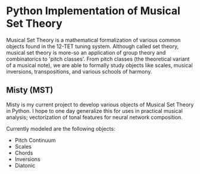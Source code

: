 # Python Implementation of Musical Set Theory

Musical Set Theory is a mathematical formalization of various common objects found in the 12-TET tuning system. Although called set theory, musical set theory is more-so an application of group theory and combinatorics to 'pitch classes'. 
From pitch classes (the theoretical variant of a musical note), we are able to formally study objects like scales, musical inversions, transpositions, and various schools of harmony. 

## Misty (MST)

Misty is my current project to develop various objects of Musical Set Theory in Python. I hope to one day generalize this for uses in practical musical analysis; vectorization of tonal features for neural network composition. 

Currently modeled are the following objects:
- Pitch Continuum
- Scales
- Chords
- Inversions
- Diatonic
